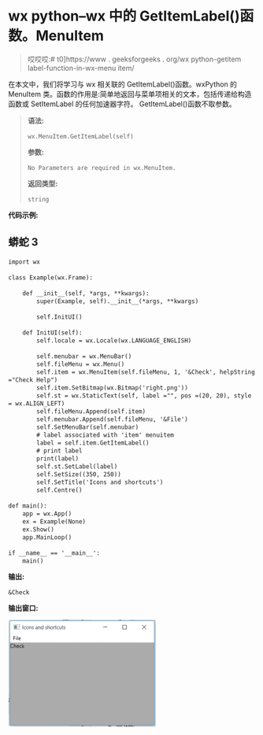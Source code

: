 # wx python–wx 中的 GetItemLabel()函数。MenuItem

> 哎哎哎:# t0]https://www . geeksforgeeks . org/wx python-getitem label-function-in-wx-menu item/

在本文中，我们将学习与 wx 相关联的 GetItemLabel()函数。wxPython 的 MenuItem 类。函数的作用是:简单地返回与菜单项相关的文本，包括传递给构造函数或 SetItemLabel 的任何加速器字符。
GetItemLabel()函数不取参数。

> **语法:**
> 
> ```
> wx.MenuItem.GetItemLabel(self)
> ```
> 
> **参数:**
> 
> ```
> No Parameters are required in wx.MenuItem.
> ```
> 
> **返回类型:**
> 
> ```
> string
> ```

**代码示例:**

## 蟒蛇 3

```
import wx

class Example(wx.Frame):

    def __init__(self, *args, **kwargs):
        super(Example, self).__init__(*args, **kwargs)

        self.InitUI()

    def InitUI(self):
        self.locale = wx.Locale(wx.LANGUAGE_ENGLISH)

        self.menubar = wx.MenuBar()
        self.fileMenu = wx.Menu()
        self.item = wx.MenuItem(self.fileMenu, 1, '&Check', helpString ="Check Help")
        self.item.SetBitmap(wx.Bitmap('right.png'))
        self.st = wx.StaticText(self, label ="", pos =(20, 20), style = wx.ALIGN_LEFT)
        self.fileMenu.Append(self.item)
        self.menubar.Append(self.fileMenu, '&File')
        self.SetMenuBar(self.menubar)
        # label associated with 'item' menuitem
        label = self.item.GetItemLabel()
        # print label
        print(label)
        self.st.SetLabel(label)
        self.SetSize((350, 250))
        self.SetTitle('Icons and shortcuts')
        self.Centre()

def main():
    app = wx.App()
    ex = Example(None)
    ex.Show()
    app.MainLoop()

if __name__ == '__main__':
    main()
```

**输出:**

```
&Check
```

**输出窗口:**

![](img/498bfa8c0d1e2e048e8174843d06986d.png)